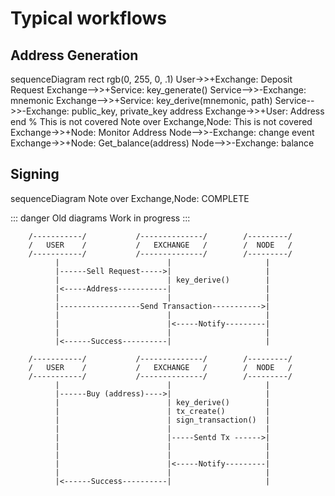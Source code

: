 # Typical workflows

<!---
Reference for mermaid
https://mermaid-js.github.io/mermaid/#/sequenceDiagram
-->


## Address Generation

<mermaid>
sequenceDiagram
    rect rgb(0, 255, 0, .1)
        User->>+Exchange: Deposit Request
        Exchange-->>+Service: key_generate()
        Service-->>-Exchange: mnemonic
        Exchange-->>+Service: key_derive(mnemonic, path)
        Service-->>-Exchange: public_key, private_key address
        Exchange->>+User: Address
    end
    % This is not covered
    Note over Exchange,Node: This is not covered
    Exchange->>+Node: Monitor Address
    Node-->>-Exchange: change event
    Exchange->>+Node: Get_balance(address)
    Node-->>-Exchange: balance  
</mermaid>

## Signing

<mermaid>
sequenceDiagram
    Note over Exchange,Node: COMPLETE
</mermaid>

::: danger Old diagrams
Work in progress
:::

```asciidoc
    /-----------/           /--------------/        /---------/
    /   USER    /           /   EXCHANGE   /        /  NODE   /
    /-----------/           /--------------/        /---------/
          |                        |                     |
          |------Sell Request----->|                     |
          |                        | key_derive()        |
          |<-----Address-----------|                     |
          |                        |                     |
          |------------------Send Transaction----------->|
          |                        |                     |
          |                        |<-----Notify---------|
          |                        |                     |
          |<------Success----------|                     |

    /-----------/           /--------------/        /---------/
    /   USER    /           /   EXCHANGE   /        /  NODE   /
    /-----------/           /--------------/        /---------/
          |                        |                     |
          |------Buy (address)---->|                     |
          |                        | key_derive()        |
          |                        | tx_create()         |
          |                        | sign_transaction()  |
          |                        |                     |
          |                        |-----Sentd Tx ------>|
          |                        |                     |
          |                        |                     |
          |                        |<-----Notify---------|
          |                        |                     |
          |<------Success----------|                     |

```
